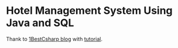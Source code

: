 # Hotel Management System Using Java and SQL

Thank to [1BestCsharp blog](https://www.1bestcsharp.blogspot.com) with [tutorial](https://www.youtube.com/watch?v=j0aEUB2Efuk&list=PLFDH5bKmoNqxlcVcobgAAMkxRnEPkWpTE&index=11).
